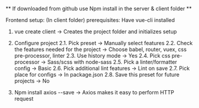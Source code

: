 ** If downloaded from github use Npm install in the server & client folder **

Frontend setup:
(In client folder)
prerequisites: Have vue-cli installed

1. vue create client                                                    -> Creates the project folder and initializes setup

2. Configure project
    2.1. Pick preset                                                    -> Manually select features
    2.2. Check the features needed for the project                      -> Choose babel, router, vuex, css pre-processor, linter
    2.3. Use history mode                                               -> Yes
    2.4. Pick css pre-processor                                         -> Sass/scss with node-sass
    2.5. Pick a linter/formatter config                                 -> Basic
    2.6. Pick additional lint features                                  -> Lint on save
    2.7. Pick place for configs                                         -> In package.json
    2.8. Save this preset for future projects                           -> No
    
3. Npm install axios --save                                             -> Axios makes it easy to perform HTTP request
                          